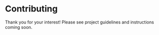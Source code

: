 # Contributing

Thank you for your interest! Please see project guidelines and instructions coming soon.